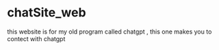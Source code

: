 # chatSite_web
 this website is for my old program called chatgpt , this one makes you to contect with chatgpt

